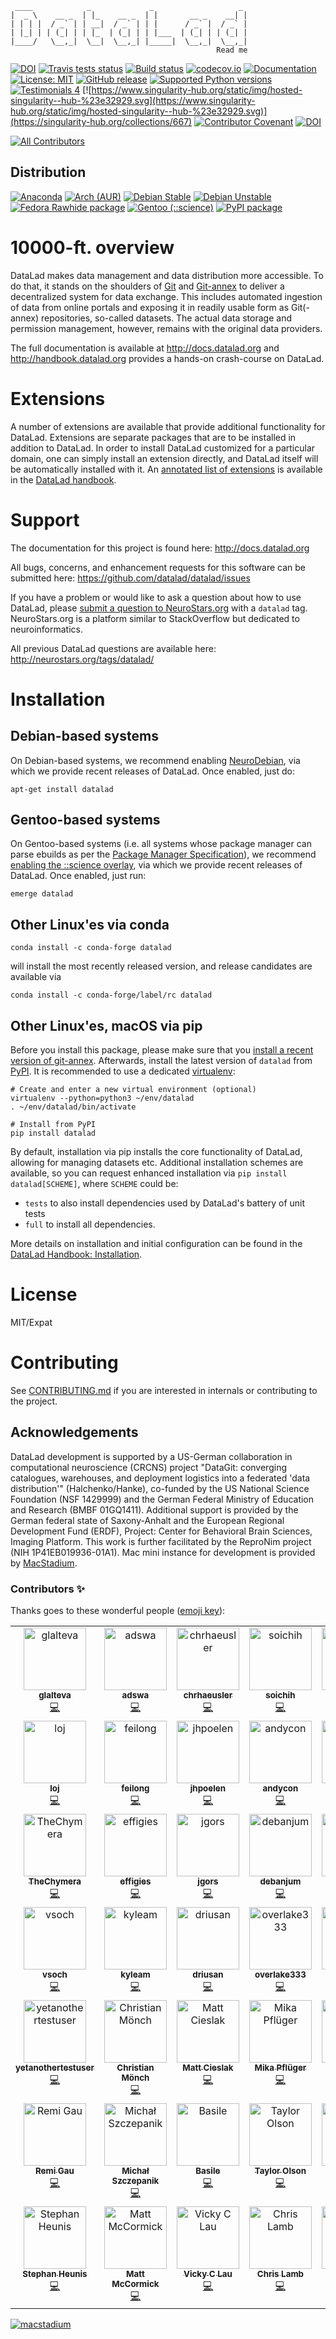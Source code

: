      ____            _             _                   _ 
    |  _ \    __ _  | |_    __ _  | |       __ _    __| |
    | | | |  / _` | | __|  / _` | | |      / _` |  / _` |
    | |_| | | (_| | | |_  | (_| | | |___  | (_| | | (_| |
    |____/   \__,_|  \__|  \__,_| |_____|  \__,_|  \__,_|
                                                  Read me

[![DOI](https://joss.theoj.org/papers/10.21105/joss.03262/status.svg)](https://doi.org/10.21105/joss.03262)
[![Travis tests status](https://app.travis-ci.com/datalad/datalad.svg?branch=master)](https://app.travis-ci.com/datalad/datalad)
[![Build status](https://ci.appveyor.com/api/projects/status/github/datalad/datalad?branch=master&svg=true)](https://ci.appveyor.com/project/mih/datalad/branch/master)
[![codecov.io](https://codecov.io/github/datalad/datalad/coverage.svg?branch=master)](https://codecov.io/github/datalad/datalad?branch=master)
[![Documentation](https://readthedocs.org/projects/datalad/badge/?version=latest)](http://datalad.rtfd.org)
[![License: MIT](https://img.shields.io/badge/License-MIT-yellow.svg)](https://opensource.org/licenses/MIT)
[![GitHub release](https://img.shields.io/github/release/datalad/datalad.svg)](https://GitHub.com/datalad/datalad/releases/)
[![Supported Python versions](https://img.shields.io/pypi/pyversions/datalad)](https://pypi.org/project/datalad/)
[![Testimonials 4](https://img.shields.io/badge/testimonials-4-brightgreen.svg)](https://github.com/datalad/datalad/wiki/Testimonials)
[![https://www.singularity-hub.org/static/img/hosted-singularity--hub-%23e32929.svg](https://www.singularity-hub.org/static/img/hosted-singularity--hub-%23e32929.svg)](https://singularity-hub.org/collections/667)
[![Contributor Covenant](https://img.shields.io/badge/Contributor%20Covenant-2.1-4baaaa.svg)](https://github.com/datalad/datalad/blob/master/CODE_OF_CONDUCT.md)
[![DOI](https://zenodo.org/badge/DOI/10.5281/zenodo.808846.svg)](https://doi.org/10.5281/zenodo.808846)
<!-- ALL-CONTRIBUTORS-BADGE:START - Do not remove or modify this section -->
[![All Contributors](https://img.shields.io/badge/all_contributors-47-orange.svg?style=flat-square)](#contributors-)
<!-- ALL-CONTRIBUTORS-BADGE:END -->

## Distribution

[![Anaconda](https://anaconda.org/conda-forge/datalad/badges/version.svg)](https://anaconda.org/conda-forge/datalad)
[![Arch (AUR)](https://repology.org/badge/version-for-repo/aur/datalad.svg?header=Arch%20%28%41%55%52%29)](https://repology.org/project/datalad/versions)
[![Debian Stable](https://badges.debian.net/badges/debian/stable/datalad/version.svg)](https://packages.debian.org/stable/datalad)
[![Debian Unstable](https://badges.debian.net/badges/debian/unstable/datalad/version.svg)](https://packages.debian.org/unstable/datalad)
[![Fedora Rawhide package](https://repology.org/badge/version-for-repo/fedora_rawhide/datalad.svg?header=Fedora%20%28rawhide%29)](https://repology.org/project/datalad/versions)
[![Gentoo (::science)](https://repology.org/badge/version-for-repo/gentoo_ovl_science/datalad.svg?header=Gentoo%20%28%3A%3Ascience%29)](https://repology.org/project/datalad/versions)
[![PyPI package](https://repology.org/badge/version-for-repo/pypi/datalad.svg?header=PyPI)](https://repology.org/project/datalad/versions)

# 10000-ft. overview

DataLad makes data management and data distribution more accessible.
To do that, it stands on the shoulders of [Git] and [Git-annex] to deliver a
decentralized system for data exchange. This includes automated ingestion of
data from online portals and exposing it in readily usable form as Git(-annex)
repositories, so-called datasets. The actual data storage and permission
management, however, remains with the original data providers.

The full documentation is available at http://docs.datalad.org and
http://handbook.datalad.org provides a hands-on crash-course on DataLad.

# Extensions

A number of extensions are available that provide additional functionality for
DataLad. Extensions are separate packages that are to be installed in addition
to DataLad. In order to install DataLad customized for a particular domain, one
can simply install an extension directly, and DataLad itself will be
automatically installed with it. An [annotated list of
extensions](http://handbook.datalad.org/extension_pkgs.html) is available in
the [DataLad handbook](http://handbook.datalad.org).


# Support

The documentation for this project is found here:
http://docs.datalad.org

All bugs, concerns, and enhancement requests for this software can be submitted here:
https://github.com/datalad/datalad/issues

If you have a problem or would like to ask a question about how to use DataLad,
please [submit a question to
NeuroStars.org](https://neurostars.org/new-topic?body=-%20Please%20describe%20the%20problem.%0A-%20What%20steps%20will%20reproduce%20the%20problem%3F%0A-%20What%20version%20of%20DataLad%20are%20you%20using%20%28run%20%60datalad%20--version%60%29%3F%20On%20what%20operating%20system%20%28consider%20running%20%60datalad%20plugin%20wtf%60%29%3F%0A-%20Please%20provide%20any%20additional%20information%20below.%0A-%20Have%20you%20had%20any%20luck%20using%20DataLad%20before%3F%20%28Sometimes%20we%20get%20tired%20of%20reading%20bug%20reports%20all%20day%20and%20a%20lil'%20positive%20end%20note%20does%20wonders%29&tags=datalad)
with a `datalad` tag.  NeuroStars.org is a platform similar to StackOverflow
but dedicated to neuroinformatics.

All previous DataLad questions are available here:
http://neurostars.org/tags/datalad/


# Installation

## Debian-based systems

On Debian-based systems, we recommend enabling [NeuroDebian], via which we
provide recent releases of DataLad. Once enabled, just do:

    apt-get install datalad

## Gentoo-based systems

On Gentoo-based systems (i.e. all systems whose package manager can parse ebuilds as per the [Package Manager Specification]), we recommend [enabling the ::science overlay], via which we
provide recent releases of DataLad. Once enabled, just run:

    emerge datalad

## Other Linux'es via conda

    conda install -c conda-forge datalad

will install the most recently released version, and release candidates are
available via

    conda install -c conda-forge/label/rc datalad

## Other Linux'es, macOS via pip

Before you install this package, please make sure that you [install a recent
version of git-annex](https://git-annex.branchable.com/install).  Afterwards,
install the latest version of `datalad` from
[PyPI](https://pypi.org/project/datalad). It is recommended to use
a dedicated [virtualenv](https://virtualenv.pypa.io):

    # Create and enter a new virtual environment (optional)
    virtualenv --python=python3 ~/env/datalad
    . ~/env/datalad/bin/activate

    # Install from PyPI
    pip install datalad

By default, installation via pip installs the core functionality of DataLad,
allowing for managing datasets etc.  Additional installation schemes
are available, so you can request enhanced installation via
`pip install datalad[SCHEME]`, where `SCHEME` could be:

- `tests`
     to also install dependencies used by DataLad's battery of unit tests
- `full`
     to install all dependencies.

More details on installation and initial configuration can be found in the
[DataLad Handbook: Installation].

# License

MIT/Expat


# Contributing

See [CONTRIBUTING.md](CONTRIBUTING.md) if you are interested in internals or
contributing to the project. 

## Acknowledgements

DataLad development is supported by a US-German collaboration in computational
neuroscience (CRCNS) project "DataGit: converging catalogues, warehouses, and
deployment logistics into a federated 'data distribution'" (Halchenko/Hanke),
co-funded by the US National Science Foundation (NSF 1429999) and the German
Federal Ministry of Education and Research (BMBF 01GQ1411). Additional support
is provided by the German federal state of Saxony-Anhalt and the European
Regional Development Fund (ERDF), Project: Center for Behavioral Brain
Sciences, Imaging Platform.  This work is further facilitated by the ReproNim
project (NIH 1P41EB019936-01A1). Mac mini instance for development is provided
by [MacStadium](https://www.macstadium.com/).

### Contributors ✨

Thanks goes to these wonderful people ([emoji key](https://allcontributors.org/docs/en/emoji-key)):

<!-- ALL-CONTRIBUTORS-LIST:START - Do not remove or modify this section -->
<!-- prettier-ignore-start -->
<!-- markdownlint-disable -->
<table>
  <tbody>
    <tr>
      <td align="center" valign="top" width="14.28%"><a href="https://github.com/glalteva"><img src="https://avatars2.githubusercontent.com/u/14296143?v=4?s=100" width="100px;" alt="glalteva"/><br /><sub><b>glalteva</b></sub></a><br /><a href="https://github.com/datalad/datalad/commits?author=glalteva" title="Code">💻</a></td>
      <td align="center" valign="top" width="14.28%"><a href="https://github.com/adswa"><img src="https://avatars1.githubusercontent.com/u/29738718?v=4?s=100" width="100px;" alt="adswa"/><br /><sub><b>adswa</b></sub></a><br /><a href="https://github.com/datalad/datalad/commits?author=adswa" title="Code">💻</a></td>
      <td align="center" valign="top" width="14.28%"><a href="https://github.com/chrhaeusler"><img src="https://avatars0.githubusercontent.com/u/8115807?v=4?s=100" width="100px;" alt="chrhaeusler"/><br /><sub><b>chrhaeusler</b></sub></a><br /><a href="https://github.com/datalad/datalad/commits?author=chrhaeusler" title="Code">💻</a></td>
      <td align="center" valign="top" width="14.28%"><a href="https://github.com/soichih"><img src="https://avatars3.githubusercontent.com/u/923896?v=4?s=100" width="100px;" alt="soichih"/><br /><sub><b>soichih</b></sub></a><br /><a href="https://github.com/datalad/datalad/commits?author=soichih" title="Code">💻</a></td>
      <td align="center" valign="top" width="14.28%"><a href="https://github.com/mvdoc"><img src="https://avatars1.githubusercontent.com/u/6150554?v=4?s=100" width="100px;" alt="mvdoc"/><br /><sub><b>mvdoc</b></sub></a><br /><a href="https://github.com/datalad/datalad/commits?author=mvdoc" title="Code">💻</a></td>
      <td align="center" valign="top" width="14.28%"><a href="https://github.com/mih"><img src="https://avatars1.githubusercontent.com/u/136479?v=4?s=100" width="100px;" alt="mih"/><br /><sub><b>mih</b></sub></a><br /><a href="https://github.com/datalad/datalad/commits?author=mih" title="Code">💻</a></td>
      <td align="center" valign="top" width="14.28%"><a href="https://github.com/yarikoptic"><img src="https://avatars3.githubusercontent.com/u/39889?v=4?s=100" width="100px;" alt="yarikoptic"/><br /><sub><b>yarikoptic</b></sub></a><br /><a href="https://github.com/datalad/datalad/commits?author=yarikoptic" title="Code">💻</a></td>
    </tr>
    <tr>
      <td align="center" valign="top" width="14.28%"><a href="https://github.com/loj"><img src="https://avatars2.githubusercontent.com/u/15157717?v=4?s=100" width="100px;" alt="loj"/><br /><sub><b>loj</b></sub></a><br /><a href="https://github.com/datalad/datalad/commits?author=loj" title="Code">💻</a></td>
      <td align="center" valign="top" width="14.28%"><a href="https://github.com/feilong"><img src="https://avatars2.githubusercontent.com/u/2242261?v=4?s=100" width="100px;" alt="feilong"/><br /><sub><b>feilong</b></sub></a><br /><a href="https://github.com/datalad/datalad/commits?author=feilong" title="Code">💻</a></td>
      <td align="center" valign="top" width="14.28%"><a href="https://github.com/jhpoelen"><img src="https://avatars2.githubusercontent.com/u/1084872?v=4?s=100" width="100px;" alt="jhpoelen"/><br /><sub><b>jhpoelen</b></sub></a><br /><a href="https://github.com/datalad/datalad/commits?author=jhpoelen" title="Code">💻</a></td>
      <td align="center" valign="top" width="14.28%"><a href="https://github.com/andycon"><img src="https://avatars1.githubusercontent.com/u/3965889?v=4?s=100" width="100px;" alt="andycon"/><br /><sub><b>andycon</b></sub></a><br /><a href="https://github.com/datalad/datalad/commits?author=andycon" title="Code">💻</a></td>
      <td align="center" valign="top" width="14.28%"><a href="https://github.com/nicholsn"><img src="https://avatars3.githubusercontent.com/u/463344?v=4?s=100" width="100px;" alt="nicholsn"/><br /><sub><b>nicholsn</b></sub></a><br /><a href="https://github.com/datalad/datalad/commits?author=nicholsn" title="Code">💻</a></td>
      <td align="center" valign="top" width="14.28%"><a href="https://github.com/adelavega"><img src="https://avatars0.githubusercontent.com/u/2774448?v=4?s=100" width="100px;" alt="adelavega"/><br /><sub><b>adelavega</b></sub></a><br /><a href="https://github.com/datalad/datalad/commits?author=adelavega" title="Code">💻</a></td>
      <td align="center" valign="top" width="14.28%"><a href="https://github.com/kskyten"><img src="https://avatars0.githubusercontent.com/u/4163878?v=4?s=100" width="100px;" alt="kskyten"/><br /><sub><b>kskyten</b></sub></a><br /><a href="https://github.com/datalad/datalad/commits?author=kskyten" title="Code">💻</a></td>
    </tr>
    <tr>
      <td align="center" valign="top" width="14.28%"><a href="https://github.com/TheChymera"><img src="https://avatars2.githubusercontent.com/u/950524?v=4?s=100" width="100px;" alt="TheChymera"/><br /><sub><b>TheChymera</b></sub></a><br /><a href="https://github.com/datalad/datalad/commits?author=TheChymera" title="Code">💻</a></td>
      <td align="center" valign="top" width="14.28%"><a href="https://github.com/effigies"><img src="https://avatars0.githubusercontent.com/u/83442?v=4?s=100" width="100px;" alt="effigies"/><br /><sub><b>effigies</b></sub></a><br /><a href="https://github.com/datalad/datalad/commits?author=effigies" title="Code">💻</a></td>
      <td align="center" valign="top" width="14.28%"><a href="https://github.com/jgors"><img src="https://avatars1.githubusercontent.com/u/386585?v=4?s=100" width="100px;" alt="jgors"/><br /><sub><b>jgors</b></sub></a><br /><a href="https://github.com/datalad/datalad/commits?author=jgors" title="Code">💻</a></td>
      <td align="center" valign="top" width="14.28%"><a href="https://github.com/debanjum"><img src="https://avatars1.githubusercontent.com/u/6413477?v=4?s=100" width="100px;" alt="debanjum"/><br /><sub><b>debanjum</b></sub></a><br /><a href="https://github.com/datalad/datalad/commits?author=debanjum" title="Code">💻</a></td>
      <td align="center" valign="top" width="14.28%"><a href="https://github.com/nellh"><img src="https://avatars3.githubusercontent.com/u/11369795?v=4?s=100" width="100px;" alt="nellh"/><br /><sub><b>nellh</b></sub></a><br /><a href="https://github.com/datalad/datalad/commits?author=nellh" title="Code">💻</a></td>
      <td align="center" valign="top" width="14.28%"><a href="https://github.com/emdupre"><img src="https://avatars3.githubusercontent.com/u/15017191?v=4?s=100" width="100px;" alt="emdupre"/><br /><sub><b>emdupre</b></sub></a><br /><a href="https://github.com/datalad/datalad/commits?author=emdupre" title="Code">💻</a></td>
      <td align="center" valign="top" width="14.28%"><a href="https://github.com/aqw"><img src="https://avatars0.githubusercontent.com/u/765557?v=4?s=100" width="100px;" alt="aqw"/><br /><sub><b>aqw</b></sub></a><br /><a href="https://github.com/datalad/datalad/commits?author=aqw" title="Code">💻</a></td>
    </tr>
    <tr>
      <td align="center" valign="top" width="14.28%"><a href="https://github.com/vsoch"><img src="https://avatars0.githubusercontent.com/u/814322?v=4?s=100" width="100px;" alt="vsoch"/><br /><sub><b>vsoch</b></sub></a><br /><a href="https://github.com/datalad/datalad/commits?author=vsoch" title="Code">💻</a></td>
      <td align="center" valign="top" width="14.28%"><a href="https://github.com/kyleam"><img src="https://avatars2.githubusercontent.com/u/1297788?v=4?s=100" width="100px;" alt="kyleam"/><br /><sub><b>kyleam</b></sub></a><br /><a href="https://github.com/datalad/datalad/commits?author=kyleam" title="Code">💻</a></td>
      <td align="center" valign="top" width="14.28%"><a href="https://github.com/driusan"><img src="https://avatars0.githubusercontent.com/u/498329?v=4?s=100" width="100px;" alt="driusan"/><br /><sub><b>driusan</b></sub></a><br /><a href="https://github.com/datalad/datalad/commits?author=driusan" title="Code">💻</a></td>
      <td align="center" valign="top" width="14.28%"><a href="https://github.com/overlake333"><img src="https://avatars1.githubusercontent.com/u/28018084?v=4?s=100" width="100px;" alt="overlake333"/><br /><sub><b>overlake333</b></sub></a><br /><a href="https://github.com/datalad/datalad/commits?author=overlake333" title="Code">💻</a></td>
      <td align="center" valign="top" width="14.28%"><a href="https://github.com/akeshavan"><img src="https://avatars0.githubusercontent.com/u/972008?v=4?s=100" width="100px;" alt="akeshavan"/><br /><sub><b>akeshavan</b></sub></a><br /><a href="https://github.com/datalad/datalad/commits?author=akeshavan" title="Code">💻</a></td>
      <td align="center" valign="top" width="14.28%"><a href="https://github.com/jwodder"><img src="https://avatars1.githubusercontent.com/u/98207?v=4?s=100" width="100px;" alt="jwodder"/><br /><sub><b>jwodder</b></sub></a><br /><a href="https://github.com/datalad/datalad/commits?author=jwodder" title="Code">💻</a></td>
      <td align="center" valign="top" width="14.28%"><a href="https://github.com/bpoldrack"><img src="https://avatars2.githubusercontent.com/u/10498301?v=4?s=100" width="100px;" alt="bpoldrack"/><br /><sub><b>bpoldrack</b></sub></a><br /><a href="https://github.com/datalad/datalad/commits?author=bpoldrack" title="Code">💻</a></td>
    </tr>
    <tr>
      <td align="center" valign="top" width="14.28%"><a href="https://github.com/yetanothertestuser"><img src="https://avatars0.githubusercontent.com/u/19335420?v=4?s=100" width="100px;" alt="yetanothertestuser"/><br /><sub><b>yetanothertestuser</b></sub></a><br /><a href="https://github.com/datalad/datalad/commits?author=yetanothertestuser" title="Code">💻</a></td>
      <td align="center" valign="top" width="14.28%"><a href="https://github.com/christian-monch"><img src="https://avatars.githubusercontent.com/u/17925232?v=4?s=100" width="100px;" alt="Christian Mönch"/><br /><sub><b>Christian Mönch</b></sub></a><br /><a href="https://github.com/datalad/datalad/commits?author=christian-monch" title="Code">💻</a></td>
      <td align="center" valign="top" width="14.28%"><a href="https://github.com/mattcieslak"><img src="https://avatars.githubusercontent.com/u/170026?v=4?s=100" width="100px;" alt="Matt Cieslak"/><br /><sub><b>Matt Cieslak</b></sub></a><br /><a href="https://github.com/datalad/datalad/commits?author=mattcieslak" title="Code">💻</a></td>
      <td align="center" valign="top" width="14.28%"><a href="https://github.com/mikapfl"><img src="https://avatars.githubusercontent.com/u/7226087?v=4?s=100" width="100px;" alt="Mika Pflüger"/><br /><sub><b>Mika Pflüger</b></sub></a><br /><a href="https://github.com/datalad/datalad/commits?author=mikapfl" title="Code">💻</a></td>
      <td align="center" valign="top" width="14.28%"><a href="https://me.ypid.de/"><img src="https://avatars.githubusercontent.com/u/1301158?v=4?s=100" width="100px;" alt="Robin Schneider"/><br /><sub><b>Robin Schneider</b></sub></a><br /><a href="https://github.com/datalad/datalad/commits?author=ypid" title="Code">💻</a></td>
      <td align="center" valign="top" width="14.28%"><a href="https://orcid.org/0000-0003-4652-3758"><img src="https://avatars.githubusercontent.com/u/7570456?v=4?s=100" width="100px;" alt="Sin Kim"/><br /><sub><b>Sin Kim</b></sub></a><br /><a href="https://github.com/datalad/datalad/commits?author=kimsin98" title="Code">💻</a></td>
      <td align="center" valign="top" width="14.28%"><a href="https://github.com/DisasterMo"><img src="https://avatars.githubusercontent.com/u/49207524?v=4?s=100" width="100px;" alt="Michael Burgardt"/><br /><sub><b>Michael Burgardt</b></sub></a><br /><a href="https://github.com/datalad/datalad/commits?author=DisasterMo" title="Code">💻</a></td>
    </tr>
    <tr>
      <td align="center" valign="top" width="14.28%"><a href="https://remi-gau.github.io/"><img src="https://avatars.githubusercontent.com/u/6961185?v=4?s=100" width="100px;" alt="Remi Gau"/><br /><sub><b>Remi Gau</b></sub></a><br /><a href="https://github.com/datalad/datalad/commits?author=Remi-Gau" title="Code">💻</a></td>
      <td align="center" valign="top" width="14.28%"><a href="https://github.com/mslw"><img src="https://avatars.githubusercontent.com/u/11985212?v=4?s=100" width="100px;" alt="Michał Szczepanik"/><br /><sub><b>Michał Szczepanik</b></sub></a><br /><a href="https://github.com/datalad/datalad/commits?author=mslw" title="Code">💻</a></td>
      <td align="center" valign="top" width="14.28%"><a href="https://github.com/bpinsard"><img src="https://avatars.githubusercontent.com/u/1155388?v=4?s=100" width="100px;" alt="Basile"/><br /><sub><b>Basile</b></sub></a><br /><a href="https://github.com/datalad/datalad/commits?author=bpinsard" title="Code">💻</a></td>
      <td align="center" valign="top" width="14.28%"><a href="https://github.com/taylols"><img src="https://avatars.githubusercontent.com/u/28018084?v=4?s=100" width="100px;" alt="Taylor Olson"/><br /><sub><b>Taylor Olson</b></sub></a><br /><a href="https://github.com/datalad/datalad/commits?author=taylols" title="Code">💻</a></td>
      <td align="center" valign="top" width="14.28%"><a href="https://jdkent.github.io/"><img src="https://avatars.githubusercontent.com/u/12564882?v=4?s=100" width="100px;" alt="James Kent"/><br /><sub><b>James Kent</b></sub></a><br /><a href="https://github.com/datalad/datalad/commits?author=jdkent" title="Code">💻</a></td>
      <td align="center" valign="top" width="14.28%"><a href="https://github.com/xgui3783"><img src="https://avatars.githubusercontent.com/u/19381783?v=4?s=100" width="100px;" alt="xgui3783"/><br /><sub><b>xgui3783</b></sub></a><br /><a href="https://github.com/datalad/datalad/commits?author=xgui3783" title="Code">💻</a></td>
      <td align="center" valign="top" width="14.28%"><a href="https://github.com/tstoeter"><img src="https://avatars.githubusercontent.com/u/4901704?v=4?s=100" width="100px;" alt="tstoeter"/><br /><sub><b>tstoeter</b></sub></a><br /><a href="https://github.com/datalad/datalad/commits?author=tstoeter" title="Code">💻</a></td>
    </tr>
    <tr>
      <td align="center" valign="top" width="14.28%"><a href="https://jsheunis.github.io/"><img src="https://avatars.githubusercontent.com/u/10141237?v=4?s=100" width="100px;" alt="Stephan Heunis"/><br /><sub><b>Stephan Heunis</b></sub></a><br /><a href="https://github.com/datalad/datalad/commits?author=jsheunis" title="Code">💻</a></td>
      <td align="center" valign="top" width="14.28%"><a href="https://www.mmmccormick.com"><img src="https://avatars.githubusercontent.com/u/25432?v=4?s=100" width="100px;" alt="Matt McCormick"/><br /><sub><b>Matt McCormick</b></sub></a><br /><a href="https://github.com/datalad/datalad/commits?author=thewtex" title="Code">💻</a></td>
      <td align="center" valign="top" width="14.28%"><a href="https://github.com/vickychenglau"><img src="https://avatars.githubusercontent.com/u/22065437?v=4?s=100" width="100px;" alt="Vicky C Lau"/><br /><sub><b>Vicky C Lau</b></sub></a><br /><a href="https://github.com/datalad/datalad/commits?author=vickychenglau" title="Code">💻</a></td>
      <td align="center" valign="top" width="14.28%"><a href="https://chris-lamb.co.uk"><img src="https://avatars.githubusercontent.com/u/133209?v=4?s=100" width="100px;" alt="Chris Lamb"/><br /><sub><b>Chris Lamb</b></sub></a><br /><a href="https://github.com/datalad/datalad/commits?author=lamby" title="Code">💻</a></td>
      <td align="center" valign="top" width="14.28%"><a href="https://github.com/asmacdo"><img src="https://avatars.githubusercontent.com/u/1028657?v=4?s=100" width="100px;" alt="Austin Macdonald"/><br /><sub><b>Austin Macdonald</b></sub></a><br /><a href="https://github.com/datalad/datalad/commits?author=asmacdo" title="Code">💻</a></td>
    </tr>
  </tbody>
</table>

<!-- markdownlint-restore -->
<!-- prettier-ignore-end -->

<!-- ALL-CONTRIBUTORS-LIST:END -->

[![macstadium](https://uploads-ssl.webflow.com/5ac3c046c82724970fc60918/5c019d917bba312af7553b49_MacStadium-developerlogo.png)](https://www.macstadium.com/)

[Git]: https://git-scm.com
[Git-annex]: http://git-annex.branchable.com
[setup.py]: https://github.com/datalad/datalad/blob/master/setup.py
[NeuroDebian]: http://neuro.debian.net
[Package Manager Specification]: https://projects.gentoo.org/pms/latest/pms.html
[enabling the ::science overlay]: https://github.com/gentoo/sci#manual-install-

[DataLad Handbook: Installation]: http://handbook.datalad.org/en/latest/intro/installation.html
